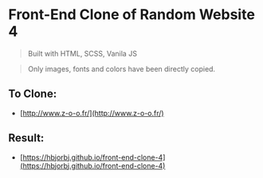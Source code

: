 # Front-End Clone of Random Website 4

> Built with HTML, SCSS, Vanila JS

> Only images, fonts and colors have been directly copied.

## To Clone:

- [http://www.z-o-o.fr/](http://www.z-o-o.fr/)

## Result:

- [https://hbjorbj.github.io/front-end-clone-4](https://hbjorbj.github.io/front-end-clone-4)
